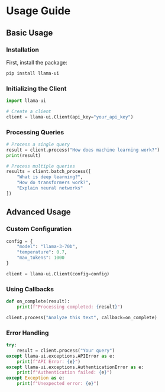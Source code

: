 # Usage Guide

## Basic Usage

### Installation

First, install the package:

```bash
pip install llama-ui
```

### Initializing the Client

```python
import llama-ui

# Create a client
client = llama-ui.Client(api_key="your_api_key")
```

### Processing Queries

```python
# Process a single query
result = client.process("How does machine learning work?")
print(result)

# Process multiple queries
results = client.batch_process([
    "What is deep learning?",
    "How do transformers work?",
    "Explain neural networks"
])
```

## Advanced Usage

### Custom Configuration

```python
config = {
    "model": "llama-3-70b",
    "temperature": 0.7,
    "max_tokens": 1000
}

client = llama-ui.Client(config=config)
```

### Using Callbacks

```python
def on_complete(result):
    print(f"Processing completed: {result}")

client.process("Analyze this text", callback=on_complete)
```

### Error Handling

```python
try:
    result = client.process("Your query")
except llama-ui.exceptions.APIError as e:
    print(f"API Error: {e}")
except llama-ui.exceptions.AuthenticationError as e:
    print(f"Authentication failed: {e}")
except Exception as e:
    print(f"Unexpected error: {e}")
```
